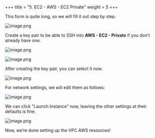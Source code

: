 +++
title = "5. EC2 - AWS - EC2 Private"
weight = 5
+++


This form is quite long, so we will fill it out step by step.


![image.png](/images/003-iii-setup-vpc-aws-resources/12-477246-image.png)


Create a key pair to be able to SSH into **AWS - EC2 - Private** if you don’t already have one.


![image.png](/images/003-iii-setup-vpc-aws-resources/12-433509-image.png)


![image.png](/images/003-iii-setup-vpc-aws-resources/12-988744-image.png)


After creating the key pair, you can select it now.


![image.png](/images/003-iii-setup-vpc-aws-resources/12-477514-image.png)


For network settings, we will edit them as follows:


![image.png](/images/003-iii-setup-vpc-aws-resources/12-300334-image.png)


We can click "Launch Instance" now, leaving the other settings at their defaults is fine.


![image.png](/images/003-iii-setup-vpc-aws-resources/12-941271-image.png)


Now, we’re done setting up the VPC AWS resources!


